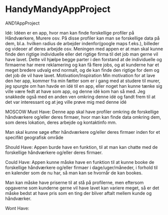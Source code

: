 # HandyMandyAppProject
AND1AppProject


Idé:
Idéen er en app, hvor man kan finde forskellige profiler på Håndværkere, Murere osv.
På disse profiler kan man se forskellige data på dem, bl.a. hvilken radius de arbejder indenfor(google maps f.eks.), billeder og videoer af deres arbejde osv.
Meningen med appen er at man skal kunne finde den rigtige individuelle eller det rigtige firma til det job man gerne vil have lavet. Dette vil hjælpe begge parter i den forstand at de individuelle og firmaerne har mere reklamering og kan få flere jobs, og at kunderne har et meget bredere udvalg end normalt, og de kan finde den rigtige for dem og det job de vil have lavet.
Motivation/Inspiration
Min motivation for at lave den her app, kommer fra min fætter som er i gang med at studere til murer, jeg spurgte om han havde en idé til en app, eller noget han kunne tænke sig ville være fedt at have som app, og denne idé kom han så med. Jeg snakkede også med en anden ven omkring denne idé og fandt frem til at det var interessant og at jeg ville prøve mig med denne idé
 

MOSCOW
Must Have:
Denne app skal have profiler omkring de forskellige håndværkere og/eller deres firmaer, hvor man kan finde data omkring dem, som deres lokation, deres arbejde og kontaktinfo mm.

Man skal kunne søge efter håndværkere og/eller deres firmaer inden for et specifikt geografisk område

Should Have:
Appen burde have en funktion, til at man kan chatte med de forskellige håndværkere og/eller deres firmaer.


Could Have:
Appen kunne måske have en funktion til at kunne booke de forskellige håndværkere og/eller firmaer i dage/uger/måneder, i forhold til en kalender som de nu har, så man kan se hvornår de kan bookes.

Man kan måske have priserne til at stå på profilerne, men eftersom opgaverne som kunderne gerne vil have lavet kan variere meget, så er det måske bedst at have pris som en ting der bliver aftalt mellem kunde og håndværker.

Wont Have:

